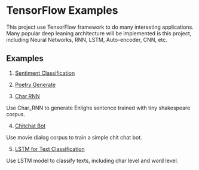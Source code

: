 # TensorFlow Examples

This project use TensorFlow framework to do many interesting applications. Many popular deep leaning architecture will be implemented is this project, including Neural Networks, RNN, LSTM, Auto-encoder, CNN, etc.

## Examples

 1. [Sentiment Classification](./1_Sentiment_Classification/README.md)

 2. [Poetry Generate](./2_RNN_Poetry_generate/README.md)

 3. [Char RNN](./3_Char_RNN/README.md)

 Use Char_RNN to generate Enlighs sentence trained with tiny shakespeare corpus.

 4. [Chitchat Bot](./4_Chitchat/README.md)

 Use movie dialog corpus to train a simple chit chat bot.

 5. [LSTM for Text Classification](./5_LSTM_Text_Classification/README.md)

 Use LSTM model to classify texts, including char level and word level.